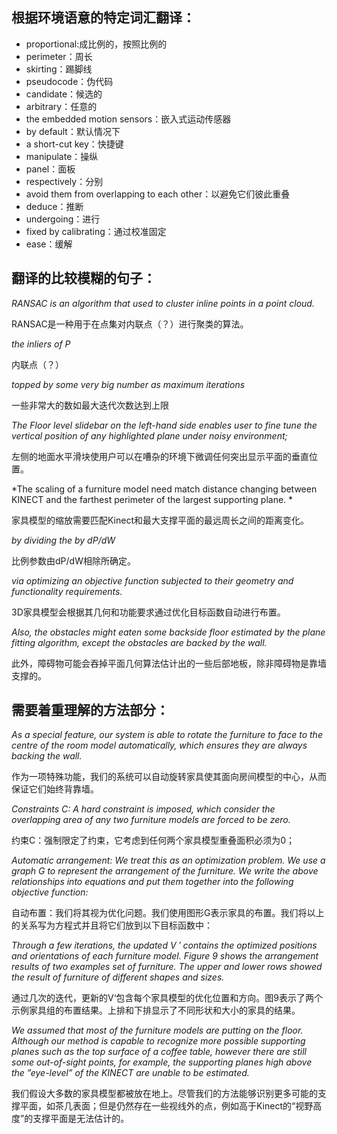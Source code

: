 ## 根据环境语意的特定词汇翻译：
* proportional:成比例的，按照比例的
* perimeter：周长
* skirting：踢脚线
* pseudocode：伪代码
* candidate：候选的
* arbitrary：任意的
* the embedded motion sensors：嵌入式运动传感器
* by default：默认情况下
* a short-cut key：快捷键
* manipulate：操纵
* panel：面板
* respectively：分别
* avoid them from overlapping to each other：以避免它们彼此重叠
* deduce：推断
* undergoing：进行
* fixed by calibrating：通过校准固定
* ease：缓解
## 翻译的比较模糊的句子：
*RANSAC is an algorithm that used to cluster inline points in a point cloud.*

RANSAC是一种用于在点集对内联点（？）进行聚类的算法。

*the inliers of P*

内联点（？）

*topped by some very big number as maximum iterations*

一些非常大的数如最大迭代次数达到上限

*The Floor level slidebar on the left-hand side enables user to fine tune the vertical position of any highlighted plane under noisy environment;*

左侧的地面水平滑块使用户可以在嘈杂的环境下微调任何突出显示平面的垂直位置。

*The scaling of a furniture model need match distance changing between KINECT and the farthest perimeter of the largest supporting plane. *

家具模型的缩放需要匹配Kinect和最大支撑平面的最远周长之间的距离变化。

*by dividing the by dP/dW*

比例参数由dP/dW相除所确定。

*via optimizing an objective function subjected to their geometry and functionality requirements.*

3D家具模型会根据其几何和功能要求通过优化目标函数自动进行布置。

*Also, the obstacles might eaten some backside floor estimated by the plane fitting algorithm, except the obstacles are backed by the wall.*

此外，障碍物可能会吞掉平面几何算法估计出的一些后部地板，除非障碍物是靠墙支撑的。

## 需要着重理解的方法部分：
*As a special feature, our system is able to rotate the furniture to face to the centre of the room model automatically, which ensures they are always backing the wall.*

作为一项特殊功能，我们的系统可以自动旋转家具使其面向房间模型的中心，从而保证它们始终背靠墙。

*Constraints C: A hard constraint is imposed, which consider the overlapping area of any two furniture models are forced to be zero.*

约束C：强制限定了约束，它考虑到任何两个家具模型重叠面积必须为0；

*Automatic arrangement: We treat this as an optimization problem. We use a graph G to represent the arrangement of the furniture. We write the above relationships into equations and put them together into the following objective function:*

自动布置：我们将其视为优化问题。我们使用图形G表示家具的布置。我们将以上的关系写为方程式并且将它们放到以下目标函数中：

*Through a few iterations, the updated V ′ contains the optimized positions and orientations of each furniture model. Figure 9 shows the arrangement results of two examples set of furniture. The upper and lower rows showed the result of furniture of different shapes and sizes.*

通过几次的迭代，更新的V‘包含每个家具模型的优化位置和方向。图9表示了两个示例家具组的布置结果。上排和下排显示了不同形状和大小的家具的结果。

*We assumed that most of the furniture models are putting on the floor. Although our method is capable to recognize more possible supporting planes such as the top surface of a coffee table, however there are still some out-of-sight points, for example, the supporting planes high above the ”eye-level” of the KINECT are unable to be estimated.*

我们假设大多数的家具模型都被放在地上。尽管我们的方法能够识别更多可能的支撑平面，如茶几表面；但是仍然存在一些视线外的点，例如高于Kinect的“视野高度”的支撑平面是无法估计的。














